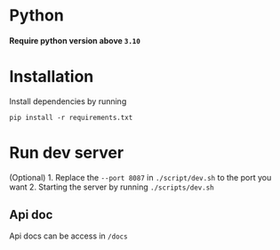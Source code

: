 # Python
#### Require python version above `3.10`

# Installation
Install dependencies by running
```
pip install -r requirements.txt
```

# Run dev server
(Optional) 1. Replace the `--port 8087` in `./script/dev.sh` to the port you want 
2. Starting the server by running `./scripts/dev.sh`

## Api doc
Api docs can be access in `/docs`
